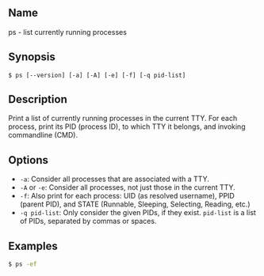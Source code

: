 ## Name

ps - list currently running processes

## Synopsis

```**sh
$ ps [--version] [-a] [-A] [-e] [-f] [-q pid-list]
```

## Description

Print a list of currently running processes in the current TTY.
For each process, print its PID (process ID), to which TTY it belongs, and invoking commandline (CMD).

## Options

* `-a`: Consider all processes that are associated with a TTY.
* `-A` or `-e`: Consider all processes, not just those in the current TTY.
* `-f`: Also print for each process: UID (as resolved username), PPID (parent PID), and STATE (Runnable, Sleeping, Selecting, Reading, etc.)
* `-q pid-list`: Only consider the given PIDs, if they exist. `pid-list` is a list of PIDs, separated by commas or spaces.

## Examples

```sh
$ ps -ef
```
